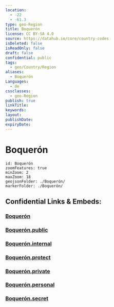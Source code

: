 ```yaml
---
location:
  - -22
  - -61.3
type: geo-Region
title: Boquerón
license: CC BY-SA 4.0
source: https://datahub.io/core/country-codes
isDeleted: false
isReadOnly: false
draft: false
confidential: public
tags:
  - geo/Country/Region
aliases:
  - Boquerón
Languages:
  - de
cssclasses:
  - geo-Region
publish: true
linkTitle:
keywords:
layout:
publishDate:
expiryDate:
---
```


# Boquerón

```leaflet
id: Boquerón
zoomFeatures: true 
minZoom: 2 
maxZoom: 18
geojsonFolder: ./Boquerón/
markerFolder: ./Boquerón/
```


## Confidential Links & Embeds: 

### [Boquerón](/_Standards/Earth/Continent/America~South/Paraguay/departments~Paraguay/Boquerón.md) 

### [Boquerón.public](/_public/Earth/Continent/America~South/Paraguay/departments~Paraguay/Boquerón.public.md) 

### [Boquerón.internal](/_internal/Earth/Continent/America~South/Paraguay/departments~Paraguay/Boquerón.internal.md) 

### [Boquerón.protect](/_protect/Earth/Continent/America~South/Paraguay/departments~Paraguay/Boquerón.protect.md) 

### [Boquerón.private](/_private/Earth/Continent/America~South/Paraguay/departments~Paraguay/Boquerón.private.md) 

### [Boquerón.personal](/_personal/Earth/Continent/America~South/Paraguay/departments~Paraguay/Boquerón.personal.md) 

### [Boquerón.secret](/_secret/Earth/Continent/America~South/Paraguay/departments~Paraguay/Boquerón.secret.md)

